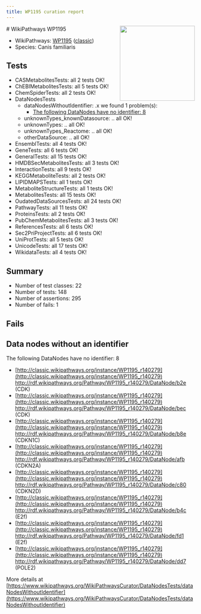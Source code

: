```yaml
---
title: WP1195 curation report
---
```


<img style="float: right; width: 200px" src="https://upload.wikimedia.org/wikipedia/commons/thumb/8/83/Wplogo_with_text_500.png/640px-Wplogo_with_text_500.png" />
# WikiPathways WP1195

* WikiPathways: [WP1195](https://wikipathways.org/pathways/WP1195) ([classic](https://classic.wikipathways.org/instance/WP1195))
* Species: Canis familiaris
## Tests
* CASMetabolitesTests: all 2 tests OK!
* ChEBIMetabolitesTests: all 5 tests OK!
* ChemSpiderTests: all 2 tests OK!
* DataNodesTests
    * dataNodesWithoutIdentifier: .x we found 1 problem(s):
        * [The following DataNodes have no identifier: 8](#d2d32fa7)
    * unknownTypes_knownDatasource: .. all OK!
    * unknownTypes: .. all OK!
    * unknownTypes_Reactome: .. all OK!
    * otherDataSource: .. all OK!
* EnsemblTests: all 4 tests OK!
* GeneTests: all 6 tests OK!
* GeneralTests: all 15 tests OK!
* HMDBSecMetabolitesTests: all 3 tests OK!
* InteractionTests: all 9 tests OK!
* KEGGMetaboliteTests: all 2 tests OK!
* LIPIDMAPSTests: all 1 tests OK!
* MetaboliteStructureTests: all 1 tests OK!
* MetabolitesTests: all 15 tests OK!
* OudatedDataSourcesTests: all 24 tests OK!
* PathwayTests: all 11 tests OK!
* ProteinsTests: all 2 tests OK!
* PubChemMetabolitesTests: all 3 tests OK!
* ReferencesTests: all 6 tests OK!
* Sec2PriProjectTests: all 6 tests OK!
* UniProtTests: all 5 tests OK!
* UnicodeTests: all 17 tests OK!
* WikidataTests: all 4 tests OK!


## Summary

* Number of test classes: 22
* Number of tests: 148
* Number of assertions: 295
* Number of fails: 1

## Fails

<a name="d2d32fa7" />

## Data nodes without an identifier

The following DataNodes have no identifier: 8

* [http://classic.wikipathways.org/instance/WP1195_r140279](http://classic.wikipathways.org/instance/WP1195_r140279) http://rdf.wikipathways.org/Pathway/WP1195_r140279/DataNode/b2e (CDK)
* [http://classic.wikipathways.org/instance/WP1195_r140279](http://classic.wikipathways.org/instance/WP1195_r140279) http://rdf.wikipathways.org/Pathway/WP1195_r140279/DataNode/bec (CDK)
* [http://classic.wikipathways.org/instance/WP1195_r140279](http://classic.wikipathways.org/instance/WP1195_r140279) http://rdf.wikipathways.org/Pathway/WP1195_r140279/DataNode/b8e (CDKN1C)
* [http://classic.wikipathways.org/instance/WP1195_r140279](http://classic.wikipathways.org/instance/WP1195_r140279) http://rdf.wikipathways.org/Pathway/WP1195_r140279/DataNode/afb (CDKN2A)
* [http://classic.wikipathways.org/instance/WP1195_r140279](http://classic.wikipathways.org/instance/WP1195_r140279) http://rdf.wikipathways.org/Pathway/WP1195_r140279/DataNode/c80 (CDKN2D)
* [http://classic.wikipathways.org/instance/WP1195_r140279](http://classic.wikipathways.org/instance/WP1195_r140279) http://rdf.wikipathways.org/Pathway/WP1195_r140279/DataNode/b4c (E2f)
* [http://classic.wikipathways.org/instance/WP1195_r140279](http://classic.wikipathways.org/instance/WP1195_r140279) http://rdf.wikipathways.org/Pathway/WP1195_r140279/DataNode/fd1 (E2f)
* [http://classic.wikipathways.org/instance/WP1195_r140279](http://classic.wikipathways.org/instance/WP1195_r140279) http://rdf.wikipathways.org/Pathway/WP1195_r140279/DataNode/dd7 (POLE2)


More details at [https://www.wikipathways.org/WikiPathwaysCurator/DataNodesTests/dataNodesWithoutIdentifier](https://www.wikipathways.org/WikiPathwaysCurator/DataNodesTests/dataNodesWithoutIdentifier)

